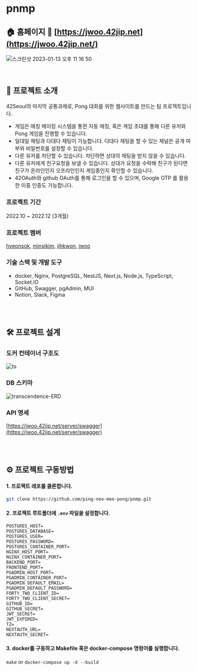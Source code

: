# pnmp

## 🏠 홈페이지 🔗 [https://jwoo.42jip.net](https://jwoo.42jip.net/)

![스크린샷 2023-01-13 오후 11 16 50](https://user-images.githubusercontent.com/74581396/212340776-abd8cdf2-3cbd-4029-85c0-3f2b451afff0.png)

<br>

## 🏓 프로젝트 소개

42Seoul의 마지막 공통과제로, Pong 대회를 위한 웹사이트를 만드는 팀 프로젝트입니다.
- 게임은 매칭 메이킹 시스템을 통한 자동 매칭, 혹은 게임 초대를 통해 다른 유저와 Pong 게임을 진행할 수 있습니다.
- 일대일 채팅과 다대다 채팅이 가능합니다. 다대다 채팅을 할 수 있는 채널은 공개 여부와 비밀번호를 설정할 수 있습니다.
- 다른 유저를 차단할 수 있습니다. 차단하면 상대의 채팅을 받지 않을 수 있습니다.
- 다른 유저에게 친구요청을 보낼 수 있습니다. 상대가 요청을 수락해 친구가 된다면 친구가 온라인인지 오프라인인지 게임중인지 확인할 수 있습니다.
- 42OAuth와 github OAuth를 통해 로그인을 할 수 있으며, Google OTP 를 활용한 이중 인증도 가능합니다.

### 프로젝트 기간
2022.10 ~ 2022.12 (3개월)

### 프로젝트 멤버

[hyeonsok](https://github.com/kimhxsong), [minsikim](https://github.com/minsikim-42), [jihkwon](https://github.com/kjh6b6a68), [jwoo](https://github.com/Jiwon-Woo)

### 기술 스택 및 개발 도구

- docker, Nginx, PostgreSQL, NestJS, Next.js, Node.js, TypeScript, Socket.IO 
- GitHub, Swagger, pgAdmin, MUI
- Notion, Slack, Figma

<br><br>

## 🛠 프로젝트 설계

### 도커 컨테이너 구조도

![ts](https://user-images.githubusercontent.com/74581396/212341683-a1db8638-e6fc-4f79-bc86-1291e6675143.png)

### DB 스키마
![transcendence-ERD](https://user-images.githubusercontent.com/74581396/212341558-0a33c04e-a893-4cb0-a0e9-59d33b6292ba.png)

### API 명세
[https://jwoo.42jip.net/server/swagger](https://jwoo.42jip.net/server/swagger)

<br><br>

## ⚙️ 프로젝트 구동방법
#### 1. 프로젝트 레포를 클론합니다.
```sh
git clone https://github.com/ping-neo-meo-pong/pnmp.git
```
#### 2. 프로젝트 루트폴더에 `.env` 파일을 설정합니다.
```
POSTGRES_HOST=
POSTGRES_DATABASE=
POSTGRES_USER=
POSTGRES_PASSWORD=
POSTGRES_CONTAINER_PORT=
NGINX_HOST_PORT=
NGINX_CONTAINER_PORT=
BACKEND_PORT=
FRONTEND_PORT=
PGADMIN_HOST_PORT=
PGADMIN_CONTAINER_PORT=
PGADMIN_DEFAULT_EMAIL=
PGADMIN_DEFAULT_PASSWORD=
FORTY_TWO_CLIENT_ID=
FORTY_TWO_CLIENT_SECRET=
GITHUB_ID=
GITHUB_SECRET=
JWT_SECRET=
JWT_EXPIRED=
TZ=
NEXTAUTH_URL=
NEXTAUTH_SECRET=
```
#### 3. docker를 구동하고 Makefile 혹은 docker-compose 명령어를 실행합니다.
`make` or `docker-compose up -d --build`

